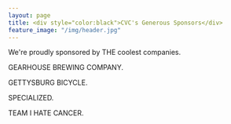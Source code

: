```yaml
---
layout: page
title: <div style="color:black">CVC's Generous Sponsors</div>
feature_image: "/img/header.jpg"
---
```


We're proudly sponsored by THE coolest companies. 

GEARHOUSE BREWING COMPANY.

GETTYSBURG BICYCLE.

SPECIALIZED.

TEAM I HATE CANCER.



